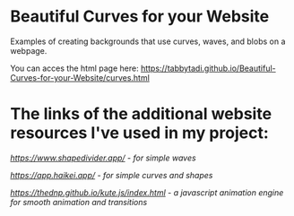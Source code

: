 # Beautiful Curves for your Website
Examples of creating backgrounds that use curves, waves, and blobs on a webpage.

You can acces the html page here: https://tabbytadi.github.io/Beautiful-Curves-for-your-Website/curves.html

# The links of the additional website resources I've used in my project:

*https://www.shapedivider.app/ - for simple waves*

*https://app.haikei.app/ - for simple curves and shapes*

*https://thednp.github.io/kute.js/index.html - a javascript animation engine for smooth animation and transitions*
